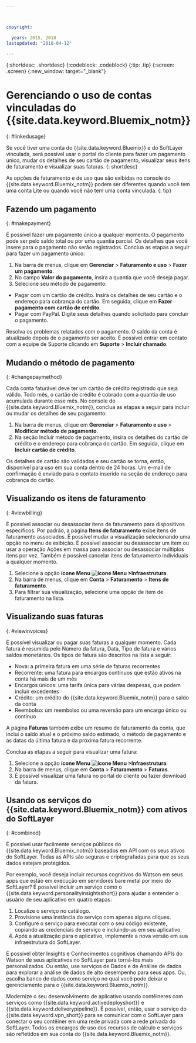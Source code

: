 ```yaml
---



copyright:

  years: 2015, 2018
lastupdated: "2018-04-12"

---
```


{:shortdesc: .shortdesc}
{:codeblock: .codeblock}
{:tip: .tip}
{:screen: .screen}
{:new_window: target="_blank"}

# Gerenciando o uso de contas vinculadas do {{site.data.keyword.Bluemix_notm}}
{: #linkedusage}

Se você tiver uma conta do {{site.data.keyword.Bluemix}} e do SoftLayer vinculada, será possível usar o portal do cliente para fazer um pagamento único, mudar os detalhes de seu cartão de pagamento, visualizar seus itens de faturamento e visualizar suas faturas.
{: shortdesc}

As opções de faturamento e de uso que são exibidas no console do {{site.data.keyword.Bluemix_notm}}
podem ser diferentes quando você tem uma conta Lite ou quando você não tem uma conta vinculada.
{: tip}

## Fazendo um pagamento
{: #makepayment}

É possível fazer um pagamento único a qualquer momento. O pagamento pode ser pelo saldo total ou por uma
quantia parcial. Os detalhes que você insere para o pagamento não serão registrados. Conclua as etapas a
seguir para fazer um pagamento único:

1. Na barra de menus, clique em **Gerenciar** > **Faturamento e
uso** > **Fazer um pagamento**.  
2. No campo **Valor do pagamento**, insira a quantia que você deseja pagar.
3. Selecione seu método de pagamento:
 * Pagar com um cartão de crédito. Insira os detalhes de seu cartão e o endereço para cobrança do cartão. Em seguida, clique em **Fazer pagamento com cartão de crédito**.
 * Pagar com PayPal. Digite seus detalhes quando solicitado para concluir o pagamento.

Resolva os problemas relatados com o pagamento. O saldo da conta é atualizado depois de o pagamento ser aceito. É possível entrar em contato com a equipe de Suporte clicando em **Suporte** > **Incluir chamado**.

## Mudando o método de pagamento
{: #changepaymethod}

Cada conta faturável deve ter um cartão de crédito registrado que seja válido. Todo mês, o cartão de crédito é cobrado com a quantia de uso acumulada durante esse mês. 
No console do {{site.data.keyword.Bluemix_notm}}, conclua as etapas a seguir para incluir ou mudar os
detalhes de seu pagamento:

1. Na barra de menus, clique em **Gerenciar** > **Faturamento e
uso** > **Modificar método de pagamento**.  
2. Na seção Incluir método de pagamento, insira os detalhes do cartão de crédito e o endereço para cobrança do cartão. Em seguida, clique em **Incluir cartão de crédito**.

Os detalhes de cartão são validados e seu cartão se torna, então, disponível para uso em sua conta dentro
de 24 horas. Um e-mail de confirmação é
enviado para o contato inserido na seção de endereço para cobrança do cartão.

## Visualizando os itens de faturamento
{: #viewbilling}

É possível associar ou desassociar itens de faturamento para dispositivos específicos. Por padrão, a
página **Itens de faturamento** exibe itens de faturamento associados. É possível mudar a visualização selecionando uma opção no
menu de exibição. É possível associar ou desassociar um item ou usar a operação Ações em massa para associar
ou desassociar múltiplos itens por vez. Também é possível cancelar itens de faturamento individuais a qualquer
momento. 

1. Selecione a opção **ícone Menu ![ícone Menu](../icons/icon_hamburger.svg) >Infraestrutura**. 
2. Na barra de menus, clique em **Conta** > **Faturamento** >
**Itens de faturamento**.
3. Para filtrar sua visualização, selecione uma opção de item de faturamento na lista.

## Visualizando suas faturas
{: #viewinvoices}

É possível visualizar ou pagar suas faturas a qualquer momento. Cada fatura é resumida pelo Número da
fatura, Data, Tipo de fatura e vários saldos monetários. Os tipos de fatura são descritos na lista a seguir:

 *  Nova: a primeira fatura em uma série de faturas recorrentes
 *  Recorrente: uma fatura para encargos contínuos que estão ativos na conta há mais de um mês
 *  Encargos únicos: uma tarifa única para várias despesas, que podem incluir excedentes
 *  Crédito: um crédito do {{site.data.keyword.Bluemix_notm}} para o saldo da conta
 *  Reembolso: um reembolso ou uma reversão para um encargo único ou contínuo

A página **Faturas** também exibe um resumo de faturamento da conta, que inclui
o saldo atual e o próximo saldo estimado, o método de pagamento e as datas da última fatura e da próxima fatura
recorrente.

Conclua as etapas a seguir para visualizar uma fatura:

1. Selecione a opção **ícone Menu ![ícone Menu](../icons/icon_hamburger.svg) >Infraestrutura**. 
2. Na barra de menus, clique em **Conta** > **Faturamento** >
**Faturas**.
3. É possível visualizar uma fatura no portal do cliente ou fazer download da fatura.

## Usando os serviços do {{site.data.keyword.Bluemix_notm}} com ativos do SoftLayer
{: #combined}

É possível usar facilmente serviços públicos do {{site.data.keyword.Bluemix_notm}} baseados em API com os seus ativos do SoftLayer. Todas as APIs são seguras e criptografadas para que os seus
dados estejam protegidos.

Por exemplo, você deseja incluir recursos cognitivos do Watson em seus apps que estão em execução em
servidores bare metal por meio do SoftLayer? É possível incluir um serviço como o {{site.data.keyword.personalityinsightsshort}} para ajudar a entender o usuário de seu aplicativo em quatro etapas:

1. Localize o serviço no catálogo.
2. Provisione uma instância do serviço com apenas alguns cliques.
3. Configure o serviço para executar com o seu código existente, copiando as credenciais de serviço e incluindo-as em seu aplicativo.
4. Após a atualização para o aplicativo, implemente a nova versão em sua infraestrutura do SoftLayer.

É possível obter Insights e Conhecimentos cognitivos chamando APIs do Watson de seus aplicativos no SoftLayer para torná-los mais personalizados. 
Ou então, use serviços de Dados e de Análise de dados para explorar a análise de dados de alto desempenho para
seus apps. Ou,
escolha banco de dados como serviço no qual você pode deixar o
gerenciamento para o
{{site.data.keyword.Bluemix_notm}}.

Modernize o seu desenvolvimento de aplicativo usando contêineres com serviços como {{site.data.keyword.activedeployshort}} e
{{site.data.keyword.deliverypipeline}}. É possível, então, usar o serviço do {{site.data.keyword.vpn_short}} para se comunicar com o SoftLayer
para conectar o seu contêiner em uma rede privada com a rede privada do SoftLayer. Todos os encargos de uso dos recursos de cálculo e serviços são refletidos em sua conta do {{site.data.keyword.Bluemix_notm}}.
